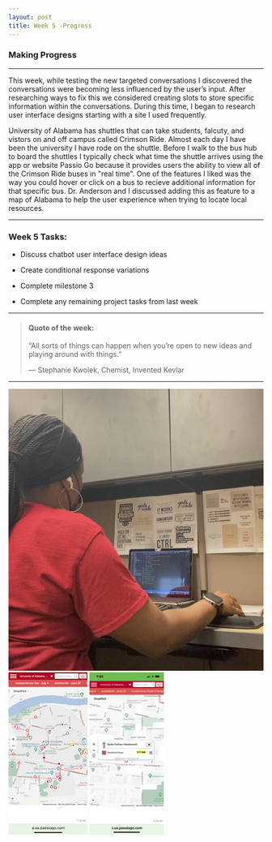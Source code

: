 ```yaml
---
layout: post
title: Week 5 -Progress
---
```


### Making Progress

----

This week, while testing the new targeted conversations I discovered the conversations were becoming less influenced by the user’s input. After researching ways to fix this we considered creating slots to store specific information within the conversations. During this time, I began to research user interface designs starting with a site I used frequently. 

University of Alabama has shuttles that can take students, falcuty, and vistors on and off campus called Crimson Ride. Almost each day I have been the university I have rode on the shuttle. Before I walk to the bus hub to board the shuttles I typically check what time the shuttle arrives using the app or website Passio Go because it provides users the ability to view all of the Crimson Ride buses in "real time". One of the features I liked was the way you could hover or click on a bus to recieve additional information for that specific bus. Dr. Anderson and I discussed adding this as feature to a map of Alabama to help the user experience when trying to locate local resources.

----

### Week 5 Tasks:

- Discuss chatbot user interface design ideas

- Create conditional response variations 

- Complete milestone 3

- Complete any remaining project tasks from last week

----

> #### Quote of the week:
> “All sorts of things can happen when you’re open to new ideas and playing around with things.”
>
> — Stephanie Kwolek, Chemist, Invented Kevlar

----

![uapwkfive1](/images/uapwkfive1.jpg)
![uapwkthree5](/images/uapwkthree5.jpg)
![uapwkthree4](/images/uapwkthree4.png)
